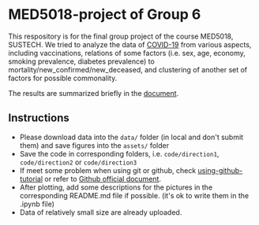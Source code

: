 # MED5018-project of Group 6

This respository is for the final group project of the course MED5018, SUSTECH. We tried to analyze the data of [COVID-19](https://github.com/GoogleCloudPlatform/covid-19-open-data/) from various aspects, including vaccinations, relations of some factors (i.e. sex, age, economy, smoking prevalence, diabetes prevalence) to mortality/new_confirmed/new_deceased, and clustering of another set of factors for possible commonality. 

The results are summarized briefly in the [document](doc/Summary.md).


## Instructions
- Please download data into the `data/` folder (in local and don't submit them) and save figures into the `assets/` folder
- Save the code in corresponding folders, i.e. `code/direction1`, `code/direction2` or `code/direction3`
- If meet some problem when using git or github, check [using-github-tutorial](doc/using-github-tutorial.md) or refer to [Github official document](https://docs.github.com/zh/get-started/quickstart).
- After plotting, add some descriptions for the pictures in the corresponding README.md file if possible. (it's ok to write them in the .ipynb file)
- Data of relatively small size are already uploaded. 
